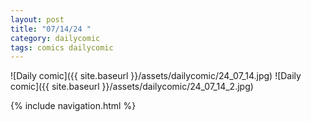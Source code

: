 ```yaml
---
layout: post
title: "07/14/24 "
category: dailycomic
tags: comics dailycomic
---
```

![Daily comic]({{ site.baseurl }}/assets/dailycomic/24_07_14.jpg)
![Daily comic]({{ site.baseurl }}/assets/dailycomic/24_07_14_2.jpg)

{% include navigation.html %}

